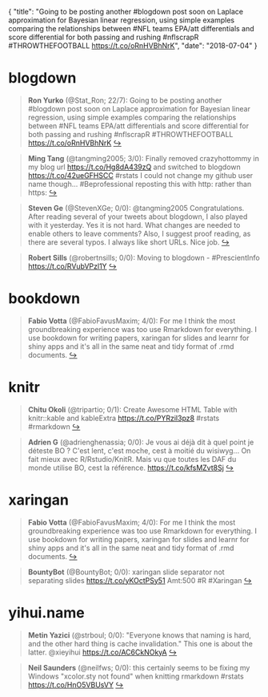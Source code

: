 {
  "title": "Going to be posting another #blogdown post soon on Laplace approximation for Bayesian linear regression, using simple examples comparing the relationships between #NFL teams EPA/att differentials and score differential for both passing and rushing #nflscrapR #THROWTHEFOOTBALL https://t.co/oRnHVBhNrK",
  "date": "2018-07-04"
}

# blogdown

> **Ron Yurko** (@Stat_Ron; 22/7): Going to be posting another #blogdown post soon on Laplace approximation for Bayesian linear regression, using simple examples comparing the relationships between #NFL teams EPA/att differentials and score differential for both passing and rushing #nflscrapR #THROWTHEFOOTBALL https://t.co/oRnHVBhNrK  [&#8618;](https://twitter.com/xieyihui/status/1013990253814779904)

<!-- -->


> **Ming Tang** (@tangming2005; 3/0): Finally removed crazyhottommy in my blog url https://t.co/Hg8dA439zQ  and switched to blogdown https://t.co/42ueGFHSCC  #rstats I could not change my github user name though... #Beprofessional reposting this with http: rather than https:  [&#8618;](https://twitter.com/xieyihui/status/1013999016726683648)

<!-- -->


> **Steven Ge** (@StevenXGe; 0/0): @tangming2005 Congratulations. After reading  several of your tweets about blogdown, I also played with it yesterday. Yes it is not hard. What changes are needed to enable others to leave comments? Also, I suggest proof reading, as there are several typos. I always like short URLs. Nice job.  [&#8618;](https://twitter.com/xieyihui/status/1014313002466729984)

<!-- -->


> **Robert Sills** (@robertnsills; 0/0): Moving to blogdown - #PrescientInfo https://t.co/RVubVPzl1Y  [&#8618;](https://twitter.com/xieyihui/status/1014179048778584066)

<!-- -->


# bookdown

> **Fabio Votta** (@FabioFavusMaxim; 4/0): For me I think the most groundbreaking experience was too use Rmarkdown for everything. I use bookdown for writing papers, xaringan for slides and learnr for shiny apps and it's all in the same neat and tidy format of .rmd documents.  [&#8618;](https://twitter.com/xieyihui/status/1014066663673692160)

<!-- -->


# knitr

> **Chitu Okoli** (@tripartio; 0/1): Create Awesome HTML Table with knitr::kable and kableExtra https://t.co/PYRzil3pz8 #rstats #rmarkdown  [&#8618;](https://twitter.com/xieyihui/status/1014160433807331329)

<!-- -->


> **Adrien G** (@adrienghenassia; 0/0): Je vous ai déjà dit à quel point je déteste BO ? C'est lent, c'est moche, cest à moitié du wisiwyg... On fait mieux avec R/Rstudio/KnitR. Mais vu que toutes les DAF du monde utilise BO, cest la référence. https://t.co/kfsMZvt8Sj  [&#8618;](https://twitter.com/xieyihui/status/1014136895901786114)

<!-- -->


# xaringan

> **Fabio Votta** (@FabioFavusMaxim; 4/0): For me I think the most groundbreaking experience was too use Rmarkdown for everything. I use bookdown for writing papers, xaringan for slides and learnr for shiny apps and it's all in the same neat and tidy format of .rmd documents.  [&#8618;](https://twitter.com/xieyihui/status/1014066663673692160)

<!-- -->


> **BountyBot** (@BountyBot; 0/0): xaringan slide separator not separating slides https://t.co/yKOctPSy51 Amt:500 #R #Xaringan  [&#8618;](https://twitter.com/xieyihui/status/1014312844274388993)

<!-- -->


# yihui.name

> **Metin Yazici** (@strboul; 0/0): "Everyone knows that naming is hard, and the other hard thing is cache invalidation." This one is about the latter. @xieyihui https://t.co/AC6CkNOkyA  [&#8618;](https://twitter.com/xieyihui/status/1014232435444379648)

<!-- -->


> **Neil Saunders** (@neilfws; 0/0): this certainly seems to be fixing my Windows "xcolor.sty not found" when knitting rmarkdown #rstats https://t.co/HnO5VBUsVY  [&#8618;](https://twitter.com/xieyihui/status/1014014253307609088)

<!-- -->


